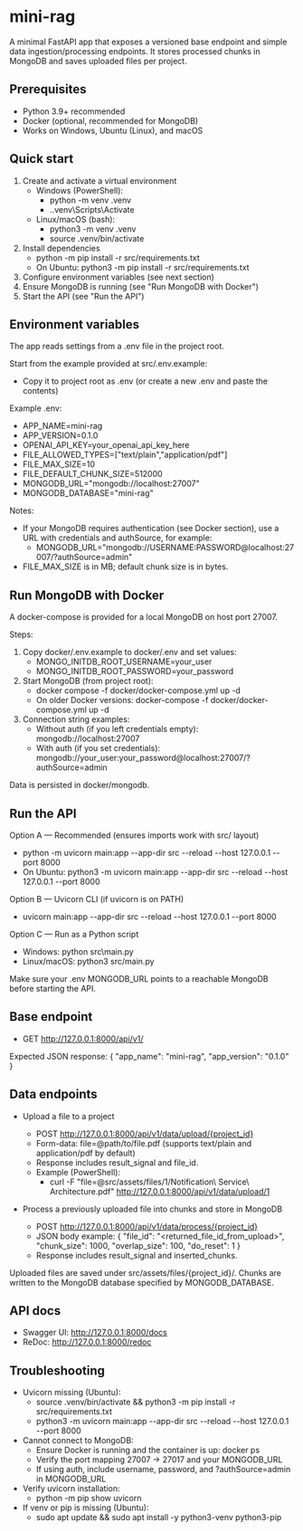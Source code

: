 # mini-rag
A minimal FastAPI app that exposes a versioned base endpoint and simple data ingestion/processing endpoints. It stores processed chunks in MongoDB and saves uploaded files per project.

## Prerequisites
- Python 3.9+ recommended
- Docker (optional, recommended for MongoDB)
- Works on Windows, Ubuntu (Linux), and macOS

## Quick start
1) Create and activate a virtual environment
   - Windows (PowerShell):
     - python -m venv .venv
     - .\.venv\Scripts\Activate
   - Linux/macOS (bash):
     - python3 -m venv .venv
     - source .venv/bin/activate
2) Install dependencies
   - python -m pip install -r src/requirements.txt
   - On Ubuntu: python3 -m pip install -r src/requirements.txt
3) Configure environment variables (see next section)
4) Ensure MongoDB is running (see "Run MongoDB with Docker")
5) Start the API (see "Run the API")

## Environment variables
The app reads settings from a .env file in the project root.

Start from the example provided at src/.env.example:
- Copy it to project root as .env (or create a new .env and paste the contents)

Example .env:
- APP_NAME=mini-rag
- APP_VERSION=0.1.0
- OPENAI_API_KEY=your_openai_api_key_here
- FILE_ALLOWED_TYPES=["text/plain","application/pdf"]
- FILE_MAX_SIZE=10
- FILE_DEFAULT_CHUNK_SIZE=512000
- MONGODB_URL="mongodb://localhost:27007"
- MONGODB_DATABASE="mini-rag"

Notes:
- If your MongoDB requires authentication (see Docker section), use a URL with credentials and authSource, for example:
  - MONGODB_URL="mongodb://USERNAME:PASSWORD@localhost:27007/?authSource=admin"
- FILE_MAX_SIZE is in MB; default chunk size is in bytes.

## Run MongoDB with Docker
A docker-compose is provided for a local MongoDB on host port 27007.

Steps:
1) Copy docker/.env.example to docker/.env and set values:
   - MONGO_INITDB_ROOT_USERNAME=your_user
   - MONGO_INITDB_ROOT_PASSWORD=your_password
2) Start MongoDB (from project root):
   - docker compose -f docker/docker-compose.yml up -d
   - On older Docker versions: docker-compose -f docker/docker-compose.yml up -d
3) Connection string examples:
   - Without auth (if you left credentials empty): mongodb://localhost:27007
   - With auth (if you set credentials): mongodb://your_user:your_password@localhost:27007/?authSource=admin

Data is persisted in docker/mongodb.

## Run the API
Option A — Recommended (ensures imports work with src/ layout)
- python -m uvicorn main:app --app-dir src --reload --host 127.0.0.1 --port 8000
- On Ubuntu: python3 -m uvicorn main:app --app-dir src --reload --host 127.0.0.1 --port 8000

Option B — Uvicorn CLI (if uvicorn is on PATH)
- uvicorn main:app --app-dir src --reload --host 127.0.0.1 --port 8000

Option C — Run as a Python script
- Windows: python src\main.py
- Linux/macOS: python3 src/main.py

Make sure your .env MONGODB_URL points to a reachable MongoDB before starting the API.

## Base endpoint
- GET http://127.0.0.1:8000/api/v1/

Expected JSON response:
{
  "app_name": "mini-rag",
  "app_version": "0.1.0"
}

## Data endpoints
- Upload a file to a project
  - POST http://127.0.0.1:8000/api/v1/data/upload/{project_id}
  - Form-data: file=@path/to/file.pdf (supports text/plain and application/pdf by default)
  - Response includes result_signal and file_id.
  - Example (PowerShell):
    - curl -F "file=@src/assets/files/1/Notification\ Service\ Architecture.pdf" http://127.0.0.1:8000/api/v1/data/upload/1

- Process a previously uploaded file into chunks and store in MongoDB
  - POST http://127.0.0.1:8000/api/v1/data/process/{project_id}
  - JSON body example:
    {
      "file_id": "<returned_file_id_from_upload>",
      "chunk_size": 1000,
      "overlap_size": 100,
      "do_reset": 1
    }
  - Response includes result_signal and inserted_chunks.

Uploaded files are saved under src/assets/files/{project_id}/. Chunks are written to the MongoDB database specified by MONGODB_DATABASE.

## API docs
- Swagger UI: http://127.0.0.1:8000/docs
- ReDoc: http://127.0.0.1:8000/redoc

## Troubleshooting
- Uvicorn missing (Ubuntu):
  - source .venv/bin/activate && python3 -m pip install -r src/requirements.txt
  - python3 -m uvicorn main:app --app-dir src --reload --host 127.0.0.1 --port 8000
- Cannot connect to MongoDB:
  - Ensure Docker is running and the container is up: docker ps
  - Verify the port mapping 27007 -> 27017 and your MONGODB_URL
  - If using auth, include username, password, and ?authSource=admin in MONGODB_URL
- Verify uvicorn installation:
  - python -m pip show uvicorn
- If venv or pip is missing (Ubuntu):
  - sudo apt update && sudo apt install -y python3-venv python3-pip